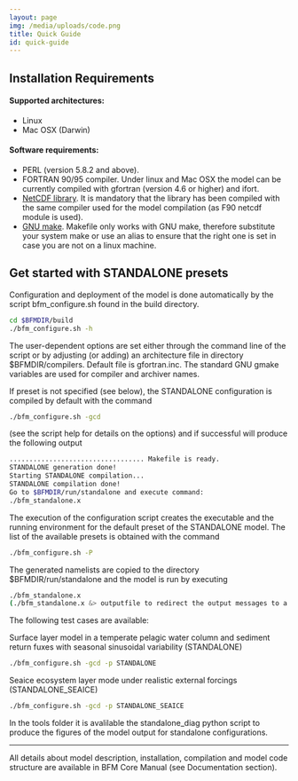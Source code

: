 ```yaml
---
layout: page
img: /media/uploads/code.png
title: Quick Guide
id: quick-guide
---
```


## Installation Requirements


#### Supported architectures:

- Linux
- Mac OSX (Darwin)

#### Software requirements:

- PERL (version 5.8.2 and above).
- FORTRAN 90/95 compiler. Under linux and Mac OSX the model can be currently compiled with gfortran (version 4.6 or higher) and ifort.
- [NetCDF library](http://www.unidata.ucar.edu/software/netcdf). It is mandatory that the library has been compiled with the same compiler used for the model compilation (as F90 netcdf module is used).
- [GNU make](https://www.gnu.org/software/make/). Makefile only works with GNU make, therefore substitute your system make or use an alias to ensure that the right one is set in case you are not on a linux machine.

## Get started with STANDALONE presets

Configuration and deployment of the model is done automatically by the script bfm_configure.sh found in the build directory.

```bash
cd $BFMDIR/build
./bfm_configure.sh -h
```

The user-dependent options are set either through the command line of the script or by adjusting (or adding) an architecture file in directory $BFMDIR/compilers. Default file is gfortran.inc. The standard GNU gmake variables are used for compiler and archiver names.

If preset is not specified (see below), the STANDALONE configuration is compiled by default with the command

```bash
./bfm_configure.sh -gcd
```

(see the script help for details on the options) and if successful will produce the following output

```bash
.................................. Makefile is ready.
STANDALONE generation done!
Starting STANDALONE compilation...
STANDALONE compilation done!
Go to $BFMDIR/run/standalone and execute command:
./bfm_standalone.x
```

The execution of the configuration script creates the executable and the running environment for the default preset of the STANDALONE model. The list of the available presets is obtained with the command

```bash
./bfm_configure.sh -P 
```

The generated namelists are copied to the directory $BFMDIR/run/standalone and the model is run by executing

```bash
./bfm_standalone.x
(./bfm_standalone.x &> outputfile to redirect the output messages to a file in bash.)
```

The following test cases are available:

Surface layer model in a temperate pelagic water column and sediment return fuxes with seasonal sinusoidal variability (STANDALONE)

```bash
./bfm_configure.sh -gcd -p STANDALONE
```

Seaice ecosystem layer mode under realistic external forcings (STANDALONE_SEAICE)

```bash
./bfm_configure.sh -gcd -p STANDALONE_SEAICE
```

In the tools folder it is avalilable the standalone_diag python script to produce the figures of the model output for standalone configurations.


---

All details about model description, installation, compilation and model code structure are available in BFM Core Manual (see Documentation section).



